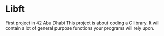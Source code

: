 # Libft
First project in 42 Abu Dhabi
This project is about coding a C library.
It will contain a lot of general purpose functions your programs will rely upon.
